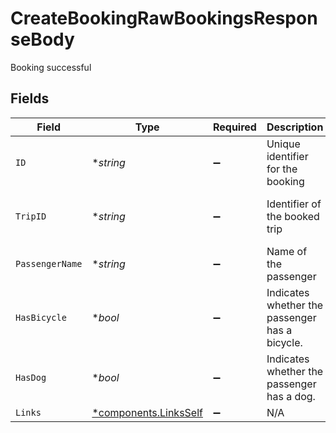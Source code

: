 # CreateBookingRawBookingsResponseBody

Booking successful


## Fields

| Field                                                         | Type                                                          | Required                                                      | Description                                                   | Example                                                       |
| ------------------------------------------------------------- | ------------------------------------------------------------- | ------------------------------------------------------------- | ------------------------------------------------------------- | ------------------------------------------------------------- |
| `ID`                                                          | **string*                                                     | :heavy_minus_sign:                                            | Unique identifier for the booking                             | 3f3e3e1-c824-4d63-b37a-d8d698862f1d                           |
| `TripID`                                                      | **string*                                                     | :heavy_minus_sign:                                            | Identifier of the booked trip                                 | 4f4e4e1-c824-4d63-b37a-d8d698862f1d                           |
| `PassengerName`                                               | **string*                                                     | :heavy_minus_sign:                                            | Name of the passenger                                         | John Doe                                                      |
| `HasBicycle`                                                  | **bool*                                                       | :heavy_minus_sign:                                            | Indicates whether the passenger has a bicycle.                |                                                               |
| `HasDog`                                                      | **bool*                                                       | :heavy_minus_sign:                                            | Indicates whether the passenger has a dog.                    |                                                               |
| `Links`                                                       | [*components.LinksSelf](../../models/components/linksself.md) | :heavy_minus_sign:                                            | N/A                                                           |                                                               |